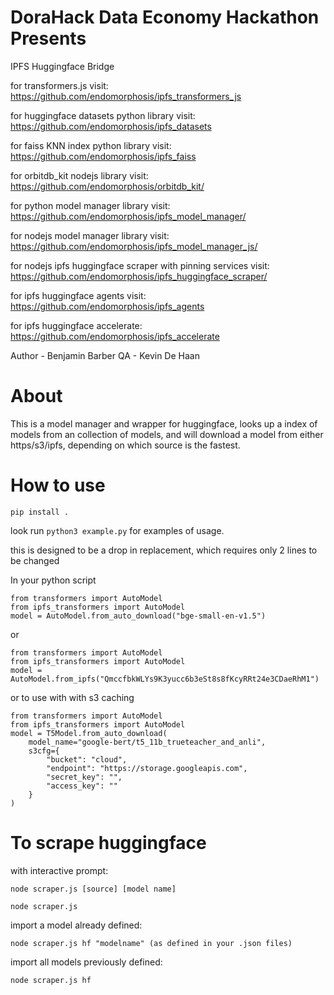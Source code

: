 # DoraHack Data Economy Hackathon Presents
IPFS Huggingface Bridge

for transformers.js visit:                          
https://github.com/endomorphosis/ipfs_transformers_js

for huggingface datasets python library visit:
https://github.com/endomorphosis/ipfs_datasets

for faiss KNN index python library visit:
https://github.com/endomorphosis/ipfs_faiss

for orbitdb_kit nodejs library visit:
https://github.com/endomorphosis/orbitdb_kit/

for python model manager library visit: 
https://github.com/endomorphosis/ipfs_model_manager/

for nodejs model manager library visit: 
https://github.com/endomorphosis/ipfs_model_manager_js/

for nodejs ipfs huggingface scraper with pinning services visit:
https://github.com/endomorphosis/ipfs_huggingface_scraper/

for ipfs huggingface agents visit:
https://github.com/endomorphosis/ipfs_agents

for ipfs huggingface accelerate:
https://github.com/endomorphosis/ipfs_accelerate

Author - Benjamin Barber
QA - Kevin De Haan

# About

This is a model manager and wrapper for huggingface, looks up a index of models from an collection of models, and will download a model from either https/s3/ipfs, depending on which source is the fastest.

# How to use
~~~shell
pip install .
~~~

look run ``python3 example.py`` for examples of usage.

this is designed to be a drop in replacement, which requires only 2 lines to be changed

In your python script
~~~shell
from transformers import AutoModel
from ipfs_transformers import AutoModel
model = AutoModel.from_auto_download("bge-small-en-v1.5")  
~~~

or 

~~~shell
from transformers import AutoModel
from ipfs_transformers import AutoModel
model = AutoModel.from_ipfs("QmccfbkWLYs9K3yucc6b3eSt8s8fKcyRRt24e3CDaeRhM1")
~~~

or to use with with s3 caching 
~~~shell
from transformers import AutoModel
from ipfs_transformers import AutoModel
model = T5Model.from_auto_download(
    model_name="google-bert/t5_11b_trueteacher_and_anli",
    s3cfg={
        "bucket": "cloud",
        "endpoint": "https://storage.googleapis.com",
        "secret_key": "",
        "access_key": ""
    }
)
~~~

# To scrape huggingface

with interactive prompt:

~~~shell
node scraper.js [source] [model name]
~~~

~~~shell
node scraper.js 
~~~

import a model already defined:

~~~shell
node scraper.js hf "modelname" (as defined in your .json files)
~~~

import all models previously defined:

~~~shell
node scraper.js hf 
~~~

